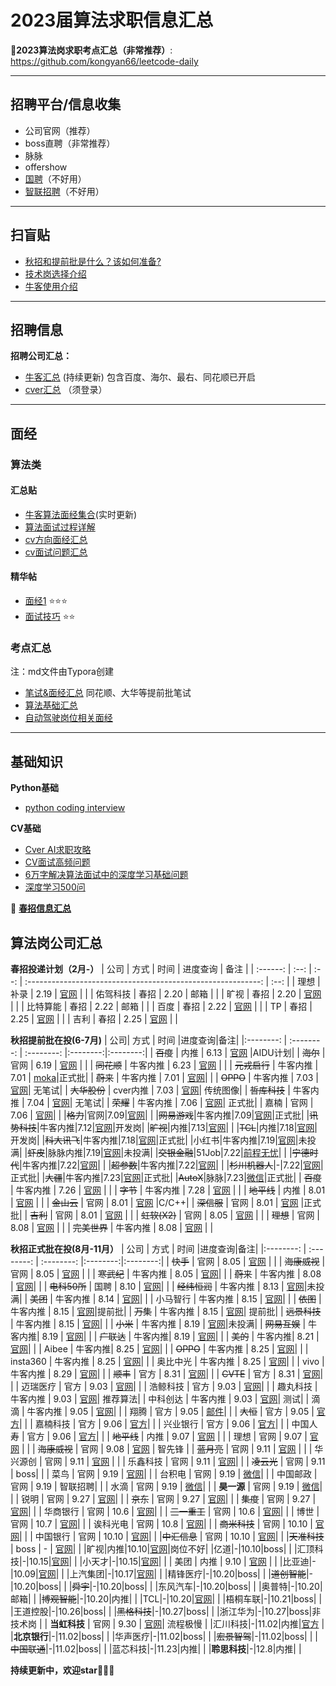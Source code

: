 # 2023届算法求职信息汇总

**:page_facing_up:2023算法岗求职考点汇总（非常推荐）**: https://github.com/kongyan66/leetcode-daily

---
## 招聘平台/信息收集
- 公司官网（推荐）
- boss直聘（非常推荐）
- 脉脉
- offershow
- [国聘](https://c.iguopin.com/job/apply)（不好用）
- [智联招聘](https://xiaoyuan.zhaopin.com/scrd/delivery/record)（不好用）

----
## 扫盲贴
- [秋招和提前批是什么？该如何准备?](https://www.nowcoder.com/discuss/950858)
- [技术岗选择介绍](https://zhiy.cc/letter/2093)
- [牛客使用介绍](https://www.nowcoder.com/discuss/955090?source_id=profile_create_nctrack&channel=-1)


----
## 招聘信息
**招聘公司汇总：**
- [牛客汇总](https://www.nowcoder.com/discuss/935228?source_id=profile_create_nctrack&channel=-1) (持续更新)
包含百度、海尔、最右、同花顺已开启
- [cver汇总](https://wx.zsxq.com/dweb2/index/group/555225242544) （须登录）

----
## 面经
### 算法类
#### 汇总贴
- [牛客算法面经集合](https://www.nowcoder.com/discuss/experience?tagId=645)(实时更新)
- [算法面试过程详解](https://www.nowcoder.com/discuss/918169?source_id=discuss_experience_nctrack&channel=-1)
- [cv方向面经汇总](https://github.com/lcylmhlcy/Awesome-algorithm-interview)
- [cv面试问题汇总](https://www.its404.com/searchArticle?qc=%E5%9B%BE%E5%83%8F%E5%A4%84%E7%90%86%E8%BD%AF%E4%BB%B6%E7%AE%97%E6%B3%95%E5%B7%A5%E7%A8%8B%E5%B8%88%E7%AC%94%E8%AF%95&page=1)


#### 精华帖
- [面经1](https://www.nowcoder.com/discuss/956821)    ⭐⭐⭐       
- [面试技巧](https://www.nowcoder.com/discuss/962099?source_id=profile_create_nctrack&channel=-1) ⭐⭐
### 考点汇总
  注：md文件由Typora创建
- [笔试&面经汇总](https://github.com/kongyan66/Leetcode-daily/tree/main/%E9%9D%A2%E7%BB%8F%E6%B1%87%E6%80%BB)  同花顺、大华等提前批笔试
- [算法基础汇总](https://github.com/kongyan66/Leetcode-daily/tree/main/CV%E5%9F%BA%E7%A1%80)
- [自动驾驶岗位相关面经](https://www.nowcoder.com/discuss/1022844?type=5&channel=-1&source_id=discuss_terminal_discuss_jinghua_nctrack)

----
## 基础知识
**Python基础**
- [python coding interview](https://github.com/liyin2015/python-coding-interview)

**CV基础**
- [Cver AI求职攻略](https://github.com/kongyan66/AI-Job-Notes)
- [CV面试高频问题](https://github.com/GYee/CV_interviews_Q-A)
- [6万字解决算法面试中的深度学习基础问题](https://zhuanlan.zhihu.com/p/138523753)
- [深度学习500问](https://github.com/kongyan66/DeepLearning-500-questions)

:deciduous_tree: [**春招信息汇总**](https://ib06tzrces.feishu.cn/docx/Lx9Md971foI67Mxo6qQch9janOg)
## 算法岗公司汇总
**春招投递计划（2月-）**
|   公司   | 方式 | 时间 |                             进度查询                           | 备注 |
| :------: | :--: | :--: | :----------------------------------------------------------: | :--: |
|   理想   | 补录 | 2.19 |                           [官网]()                           |      |
| 佑驾科技 | 春招 | 2.20 |                             邮箱                             |      |
|   旷视   | 春招 | 2.20 | [官网](https://app.mokahr.com/campus_apply/megviihr/38642?sourceToken=a20be0c2175b1ed1e9aa68098ce0c826#/candidateHome/applications) |      |
| 比特算能 | 春招 | 2.22 |                             邮箱                             |      |
|   百度   | 春招 | 2.22 |         [官网](https://talent.baidu.com/jobs/center)         |      |
|    TP    | 春招 | 2.25 |       [官网](https://hr.tp-link.com.cn/jobDetail/5788)       |      |
|   吉利   | 春招 | 2.25 |       [官网](https://campus.geely.com/hcm-web/#/login)       |      |

**秋招提前批在投(6-7月)**
| 公司| 方式 | 时间 |进度查询|备注|
|:--------: | :--------: | :--------: |:--------:|:--------:|
| ~~百度~~    | 内推     | 6.13     | [官网](https://talent.baidu.com/external/baidu/index.html#/individualCenter) |AIDU计划|
| ~~海尔~~   | 官网     | 6.19     |  [官网](http://maker.haier.net/client/campus/mydeliverydetail/did/131870/jpid/0.html) | |
| ~~同花顺~~   | 牛客内推     | 6.23    | [官网](https://campus.10jqka.com.cn/userCenter/employRecord)  | |
| ~~元戎启行~~  | 牛客内推     | 7.01     | [moka](https://app.mokahr.com/campus_apply/deeproute/6487#/candidateHome/applications)|正式批|
| ~~蔚来~~  | 牛客内推     | 7.01     | [官网](https://nio.jobs.feishu.cn/referral/campus/position/application?token=NTsxNjU1NzA5MDA0MzgyOzcxMDEzOTA0Mzk0ODAzOTM3Mjk7NzExMTIxMjc2NTQyMDIyNjg1Mg)| |
| ~~OPPO~~  | 牛客内推     | 7.03     | [官网](https://careers.oppo.com/campus/record)| 无笔试|
| ~~大华股份~~  | cver内推     | 7.03     | [官网](https://dahua.zhiye.com/Portal/Apply/Index)| 传统图像|
| ~~哲库科技~~  | 牛客内推     | 7.04    | [官网](https://app.mokahr.com/campus_apply/zeku/47716?recommendCode=DSBF6jyA#/candidateHome/applications)| 无笔试|
| ~~荣耀~~  | 牛客内推     | 7.06    | [官网](https://career.hihonor.com/SU60eea919bef57c1023f6fe78/pb/account.html#/myDeliver)| 正式批|
| 嘉楠  | 官网     | 7.06    | [官网](https://talent.canaan-creative.com/Portal/Apply/Index)| |
|~~格力~~|官网|7.09|[官网](https://gree.zhiye.com/Portal/Apply/Index)| |
|~~网易游戏~~|牛客内推|7.09|[官网](https://campus.163.com/app/personal/apply)|正式批|
|~~讯势科技~~|牛客内推|7.12|[官网](https://trendmicro.zhiye.com/Portal/Apply/Index)|开发岗|
|~~旷视~~|内推|7.13|[官网](https://app.mokahr.com/campus_apply/megviihr/38642?sourceToken=a20be0c2175b1ed1e9aa68098ce0c826#/candidateHome/applications)| |
|~~TCL~~|内推|7.18|[官网](https://sc.hotjob.cn/wt/TCL/web/index/applyPositionN300!listApplyPosition?brandCode=1&operational=0e7fe9590b3f8e35938695013278fd899daacad38ac929220d829e0c0677bdbe172880568416f548e54ee0caaa70fe2cbe84328aa8e398326e6049b0cce7d90de3cd35fb20d8e0efdfde60e883d435a912909f4620579b57)|开发岗|
|~~科大讯飞~~|牛客内推|7.18|[官网](https://campus.iflytek.com/official-pc/delivery)|正式批|
|小红书|牛客内推|7.19|[官网](https://job.xiaohongshu.com/record/campus)|未投满|
|~~虾皮~~|脉脉内推|7.19|[官网](https://app.mokahr.com/campus_apply/shopee/2962#/candidateHome/applications)|未投满|
|~~交银金融~~|51Job|7.22|[前程无忧](https://i.51job.com/userset/my_apply.php?type=xy&lang=c)| |
|~~宁德时代~~|牛客内推|7.22|[官网](https://app.mokahr.com/campus-recruitment/catlhr/73943#/candidateHome/applications)| |
|~~超参数~~|牛客内推|7.22|[官网](https://app.mokahr.com/campus-recruitment/chaocanshu/45562#/candidateHome/applications)| |
|~~杉川机器人~~|-|7.22|[官网](https://app.mokahr.com/campus-recruitment/3irobotics/56240#/candidateHome/applications)|正式批|
|~~大疆~~|牛客内推|7.23|[官网](https://we.dji.com/zh-CN/user)|正式批|
|~~AutoX~~|脉脉|7.23|[微信]()|正式批|
| ~~百度~~ | 牛客内推     | 7.26     | [官网](https://talent.baidu.com/external/baidu/index.html#/individualCenter) | |
| ~~字节~~  | 牛客内推     | 7.28    | [官网](https://jobs.bytedance.com/campus/position/application?referral_code=BR6YYBZ) | |
| ~~地平线~~ | 内推    | 8.01    | [官网](https://wecruit.hotjob.cn/SU62d914f10dcad43c775ec125/pb/account.html#/myDeliver) | |
| ~~金山云~~ | 官网    | 8.01    | [官网](https://campus.ksyun.com/campus_apply/kingsoft/39364/#/candidateHome/applications) |C/C++|
| ~~深信服~~ | 官网    | 8.01    | [官网](https://campus.ksyun.com/campus_apply/kingsoft/39364/#/candidateHome/applications) |正式批|
| ~~吉利~~ | 官网    | 8.01    | [官网](https://campus.geely.com/hcm-web/#/ucenter/cmine?type=request) | |
| ~~虹软(X2)~~   | 官网     | 8.05     | [官网](http://career.arcsoft.com.cn/Portal/Apply/Index)  |  |
| ~~理想~~   | 官网     | 8.08     | [官网](https://www.lixiang.com/employ/archives.html)  |  |
| ~~完美世界~~   | 牛客内推     | 8.08     | [官网](https://recruit.games.wanmei.com/campus-recruitment/pwrd/45131/#/candidateHome/applications)  |  |
 

**秋招正式批在投(8月-11月）**
| 公司 | 方式 | 时间 |进度查询|备注|
|:--------: | :--------: | :--------: |:--------:|:--------:|
| ~~快手~~ | 官网    | 8.05    | [官网](https://campus.kuaishou.cn/recruit/campus/e/#/campus/my-apply) | |
| ~~海康威视~~  | 官网     | 8.05     | [官网](https://campushr.hikvision.com/myDelivery.htmlxsb3dNb2RpZnlPdGhlckluZm8==1)  | |
| ~~寒武纪~~   | 牛客内推     | 8.05     | [官网](https://joinus.cambricon.com/campus_apply/cambricon/1112/#/candidateHome/applications)| |
| ~~蔚来~~  | 牛客内推     | 8.08    | [官网](https://nio.jobs.feishu.cn/referral/campus/position/application?token=NTsxNjU1NzA5MDA0MzgyOzcxMDEzOTA0Mzk0ODAzOTM3Mjk7NzExMTIxMjc2NTQyMDIyNjg1Mg)| |
| ~~电科50所~~ | 国聘     | 8.10    | [官网](https://c.iguopin.com/job/apply)| |
| ~~经纬恒润~~ | 牛客内推     | 8.13    | [官网](https://wecruit.hotjob.cn/SU62a93e760dcad45229a827cc/pb/account.html#/myDeliver)|未投满|
| ~~美团~~ | 牛客内推     | 8.14    | [官网](https://campus.meituan.com/resume-edit)| |
| 小马智行 | 牛客内推     | 8.15   | [官网](https://app.mokahr.com/campus-recruitment/pony/42966/#/candidateHome/applications)| |
| ~~依图~~ | 牛客内推     | 8.15   | [官网](https://app.mokahr.com/campus_apply/yitu-inc/3700?sourceToken=9025307e66aeb3f3e622c56b369f00e5#/candidateHome/applications)|提前批|
| ~~万集~~ | 牛客内推     | 8.15   | [官网](https://fpq5u8xh3h.jobs.feishu.cn/201211/position/application)| 提前批|
| ~~远景科技~~ | 牛客内推     | 8.15   | [官网](https://app.mokahr.com/campus-recruitment/envisiongroup/43123#/candidateHome/applications)| |
| ~~小米~~ | 牛客内推     | 8.19   | [官网](https://app.mokahr.com/campus_apply/xiaomi/47097#/candidateHome/applications)|未投满|
| ~~网易互娱~~ | 牛客内推| 8.19 | [官网](https://game.campus.163.com/personal)| |
| ~~广联达~~ | 牛客内推| 8.19 | [官网](https://app.mokahr.com/campus_apply/glodon/25288#/candidateHome/applications)| |
| ~~美的~~ | 牛客内推| 8.21 | [官网](https://careers.midea.com/schoolOut/apply)|  |
| Aibee | 牛客内推| 8.25 | [官网](https://aibee.jobs.feishu.cn/834668/position/application)| |
| ~~OPPO~~  | 牛客内推     | 8.25     | [官网](https://careers.oppo.com/campus/record)| |
| insta360 | 牛客内推     | 8.25     | [官网](https://insta360.zhiye.com/Portal/Resume/ResumeItem?stepId=4&jId=510689349&sId=0&pId=1&isApplyEdit=true)| |
| 奥比中光  | 牛客内推     | 8.25     | [官网](http://job.orbbec.com.cn/personal/deliveryRecord)| |
| vivo  | 牛客内推     | 8.29     | [官网](https://hr.vivo.com/wt/vivo/web/index/vivoWebApplyRecord!listApplyPosition?needStatusFlows=true&operational=f0696beeaa71e8c036fc4a4a7086de6fdba66f770a7912119941b2a7e52999fa614483ec471469f2f66bea63a67d33ee96a24c660e5e0adef65c8ba99a75e0e1a203fad2b188874a8dcd61ac15a2be7838e4480b29266180908c1b164071ec930455950cd9d1a48d)|  |
| ~~顺丰~~  | 官方     | 8.31     | [官网](https://campus.sf-express.com/#/personalCenter)|  |
| ~~CVTE~~  | 官方     | 8.31     | [官网](https://careers.cvte.com/zone/resume/applications)|  |
| 迈瑞医疗  | 官方     | 9.03     | [官网](https://career.mindray.com/campus/jobs)|  |
| 浩鲸科技  | 官方     | 9.03     | [官网](http://iwhalecloud.zhiye.com/personal/deliveryRecord)|  |
| 趣丸科技  | 牛客内推     | 9.03     | [官网](https://app.mokahr.com/campus-recruitment/52tt/43199#/candidateHome/applications)| 推荐算法|
| 中科创达  | 牛客内推     | 9.03   | [官网](https://thundersoft.jobs.feishu.cn/campus/position/application)| 测试|
| 滴滴  | 牛客内推     | 9.05    | [官网](https://app.mokahr.com/campus_apply/didiglobal/6223#/candidateHome/applications)|  |
| 翔腾  | 官方    | 9.05    | [邮件]()| |
| ~~大恒~~  | 官方    | 9.05    | [官方](https://daheng-imaging.zhiye.com/personal/deliveryRecord)| |
| 嘉楠科技  | 官方    | 9.06    | [官方](https://daheng-imaging.zhiye.com/personal/deliveryRecord)| |
| 兴业银行  | 官方    | 9.06    | [官方](https://wecruit.hotjob.cn/SU611365802f9d24229ef4e3cd/mc/my/myDeliver?recruitType=2,12,1)| |
| 中国人寿  | 官方    | 9.06    | [官方](https://chinalife.hotjob.cn/wt/chinalife/web/templet1000/index/corpshowNewDeliveryRecordchinalife!listApplyPosition?operational=8620c182572d1aed0215d56c4c47336852f681b5583573f720227681984f09348debc3fcb35d9418d018f0c2084fcdae7e558c8fd34f62c7dea41453ab9b140e58b380ce6b66c09424471a6cf9f28514ffa18c37cd1eead9ae23940bb8e1de2cf8fe543345844d6543aad416d60d5ad1)| |
| ~~地平线~~ | 内推    | 9.07   | [官网](https://wecruit.hotjob.cn/SU62d914f10dcad43c775ec125/pb/account.html#/myDeliver) | |
| 理想   | 官网     | 9.07     | [官网](https://www.lixiang.com/employ/archives.html)  |  |
| ~~海康威视~~  | 官网     | 9.08     | [官网](https://campushr.hikvision.com/myDelivery.htmlxsb3dNb2RpZnlPdGhlckluZm8==1)  | 智先锋 |
| ~~蓝月亮~~  | 官网     | 9.11     | [官网](https://talent.bluemoon.com.cn/talent/m/#/1392b03ef1213d91b32f5a5cb738bec6/campus/user)  |  |
| 华兴源创  | 官网     | 9.11     | [官网](http://szhyc.zhiye.com/personal/deliveryRecord)  |  |
| 乐鑫科技  | 官网     | 9.11     | [官网](https://wecruit.hotjob.cn/SU61cd75d12f9d24431f614c9f/pb/account.html#/myDeliver)|  |
| ~~凌云光~~  | 官网     | 9.11     | boss|  |
| 菜鸟  | 官网     | 9.19     | [官网](https://talent.alibaba.com/personal/campus-application?lang=zh)|  |
| 台积电  | 官网     | 9.19     | [微信](https://wecruit.hotjob.cn/SU6232b78f2f9d244b1b501e1c/mc/my/myDeliver?recruitType=2,12,1)|  |
| 中国邮政  | 官网     | 9.19     | 智联招聘|  |
| 水滴  | 官网     | 9.19     | [微信](https://wdh.jobs.feishu.cn/345030/position/application)|  |
| **昊一源**  | 官网     | 9.19     | [微信](https://wdh.jobs.feishu.cn/345030/position/application)|  |
| 锐明  | 官网     | 9.27     | [官网](http://streamax.zhiye.com/personal/deliveryRecord)|  |
| ~~京东~~  | 官网     | 9.27     | [官网](https://campus.jd.com/#/myDeliver?type=present)|  |
| ~~集度~~  | 官网     | 9.27     | [官网](https://app.mokahr.com/campus_apply/jiduauto/47256?sourceToken=48155f01aee203fded03e404c685f5d0#/jobs?zhineng=65851&page=4)|  |
| 华商银行  | 官网     | 10.6     | [官网](http://cmbcn.zhiye.com/personal/deliveryRecord)| |
| ~~三一重工~~  | 官网     | 10.6     | [官网](http://sanycampus.zhiye.com/Portal/Apply/Index)|  |
| 博世 | 官网     | 10.7     | [官网](https://app.mokahr.com/campus-recruitment/bosch/73873#/candidateHome/applications)|  |
| 诶科光电 | 官网     | 10.8     | [官网](http://career.i-tek.cn/front.user.user/userCenter)|  |
| ~~商米科技~~ | 官网     | 10.10     | [官网](https://app.mokahr.com/campus_apply/sunmi/4414?recommendCode=DSfQW1q2#/candidateHome/applications)|  |
| 中国银行 | 官网     | 10.10     | [官网](https://applyjob.chinahr.com/page/job/success?projectId=62fb63cd09ccee06e1d20410)|  |
|~~中汇信息~~ | 官网     | 10.10    | [官网](https://www.hotjob.cn/wt/zhxx/web/index/applyPositionN310!listApplyPosition?brandCode=1&operational=9f877811fdd6f62ef268419e51c631e1d34084abfd494ae3634acf6a9d6501c556d29c9051aceb736ab1cf727257eee576bc3ce2215025208db2acef0ca6c57028b3e1d522d49315504576a5b32d61967912f1ea6df02b811c96f8d11efb4acc)|  |
|~~天准科技~~ | boss     | -     | [官网](https://www.hotjob.cn/wt/zhxx/web/index/applyPositionN310!listApplyPosition?brandCode=1&operational=9f877811fdd6f62ef268419e51c631e1d34084abfd494ae3634acf6a9d6501c556d29c9051aceb736ab1cf727257eee576bc3ce2215025208db2acef0ca6c57028b3e1d522d49315504576a5b32d61967912f1ea6df02b811c96f8d11efb4acc)|  |
|旷视|内推|10.10|[官网](https://app.mokahr.com/campus_apply/megviihr/38642?sourceToken=a20be0c2175b1ed1e9aa68098ce0c826#/candidateHome/applications)|岗位不好|
|亿道|-|10.10|boss| |
|汇顶科技|-|10.15|[官网](https://goodix.zhiye.com/Portal/Apply/Index)| |
|小天才|-|10.15|[官网](https://app.mokahr.com/campus_apply/eebbk/37594?sourceToken=6831427792ce89a9d9ac1dd75ef08814#/candidateHome/applications)| |
| 美团 | 内推     | 9.10     | [官网](https://campus.meituan.com/apply-record) | |
|比亚迪|-|10.09|[官网](http://job.byd.com/zpweb/zpweb/planList.do?actPara=wishList)| |
|上汽集团|-|10.17|[官网](https://saicmotor.zhiye.com/personal/deliveryRecord)|  |
|精锋医疗|-|10.20|boss| |
|~~道创智能~~|-|10.20|boss|  |
|~~舜宇~~|-|10.20|boss| |
|东风汽车|-|10.20|boss| |
|奥普特|-|10.20|邮箱| |
|~~博观智能~~|-|10.20|内推| |
|TCL|-|10.20|[官网](https://sc.hotjob.cn/wt/TCL/web/index/applyPositionN300!listApplyPosition?brandCode=1&operational=0e7fe9590b3f8e35938695013278fd899daacad38ac929220d829e0c0677bdbe172880568416f548e54ee0caaa70fe2cbe84328aa8e398326e6049b0cce7d90de3cd35fb20d8e0efdfde60e883d435a912909f4620579b57)| |
|梧桐车联|-|10.21|boss| |
|王道控股|-|10.26|boss|         |
|~~黑格科技~~|-|10.27|boss| |
|浙江华为|-|10.27|boss|非技术岗 |
| **当虹科技**  | 官网  | 9.30     | [官网](https://arcvideo.zhiye.com/Portal/Apply/Index)| 流程极慢 |
|汇川科技|-|11.02|内推|[官方](https://inovance.zhiye.com/Portal/Apply/Index) |
|**北京银行**|-|11.02|boss| |
|华声医疗|-|11.02|boss| |
|~~宏景智驾~~|-|11.02|boss| |
|~~中国联通~~|-|11.02|boss| |
|蓝芯科技|-|11.23|内推| |
|**聆思科技**|-|12.8|内推| |

**持续更新中，欢迎star**:wave::wave::wave:



